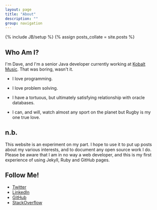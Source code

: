 ```yaml
---
layout: page
title: "About"
description: ""
group: navigation
---
```

{% include JB/setup %}
{% assign posts_collate = site.posts %}

## Who Am I?

I'm Dave, and I'm a senior Java developer currently working at [Kobalt Music](http://www.kobaltmusic.com). That was boring, wasn't it.

 + I love programming.

 + I love problem solving.

 + I have a tortuous, but ultimately satisfying relationship with oracle databases.

 + I can, and will, watch almost any sport on the planet but Rugby is my one true love.

## n.b.

This website is an experiment on my part. I hope to use it to put up posts about my various interests, and to document any open source work I do. Please be aware that I am in no way a web developer, and this is my first experience of using Jekyll, Ruby and GitHub pages.

## Follow Me!

 + [Twitter](http://www.twitter.com/dave91087)
 + [LinkedIn](http://www.linkedin.com/pub/david-castle/82/559/933)
 + [GitHub](http://www.GitHub.com/dave91087)
 + [StackOverflow](http://stackoverflow.com/users/193958/david-castle)

